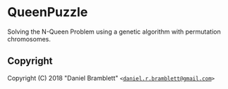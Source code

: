 # QueenPuzzle
Solving the N-Queen Problem using a genetic algorithm with permutation chromosomes.

## Copyright ##
Copyright (C) 2018 "Daniel Bramblett" <code>&lt;daniel.r.bramblett@gmail.com&gt;</code>